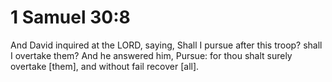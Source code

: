 # 1 Samuel 30:8

And David inquired at the LORD, saying, Shall I pursue after this troop? shall I overtake them? And he answered him, Pursue: for thou shalt surely overtake [them], and without fail recover [all].
